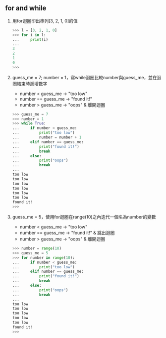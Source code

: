 ## for and while
1. 用for迴圈印出串列[3, 2, 1, 0]的值
    ```python
    >>> l = [3, 2, 1, 0]
    >>> for i in l:
    ...     print(i)
    ... 
    3
    2
    1
    0
    >>>
    ```

2. guess_me = 7; number = 1，寫while迴圈比較number與guess_me，並在迴圈結束時遞增數字
    - number < guess_me -> "too low"
    - number == guess_me -> "found it!"
    - number > guess_me -> "oops" & 離開迴圈
    ```python
    >>> guess_me = 7
    >>> number = 1
    >>> while True:
    ...     if number < guess_me:
    ...         print("too low")
    ...         number = number + 1
    ...     elif number == guess_me:
    ...         print("found it!")
    ...         break
    ...     else:
    ...         print("oops")
    ...         break
    ... 
    too low
    too low
    too low
    too low
    too low
    too low
    found it!
    >>> 
    ```

3. guess_me = 5，使用for迴圈在range(10)之內迭代一個名為number的變數
    - number < guess_me -> "too low"
    - number == guess_me -> "found it!" & 跳出迴圈
    - number > guess_me -> "oops" & 離開迴圈
    ```python
    >>> number = range(10)
    >>> guess_me = 5
    >>> for number in range(10):
    ...     if number < guess_me:
    ...         print("too low")
    ...     elif number == guess_me:
    ...         print("found it!")
    ...         break
    ...     else:
    ...         print("oops")
    ...         break
    ... 
    too low
    too low
    too low
    too low
    too low
    found it!
    >>>
    ```